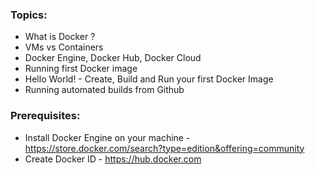 ### Topics:
-	What is Docker ?
-	VMs vs Containers
-	Docker Engine, Docker Hub, Docker Cloud
-	Running first Docker image
-	Hello World! - Create, Build and Run your first Docker Image
-	Running automated builds from Github

### Prerequisites:
-	Install Docker Engine on your machine - https://store.docker.com/search?type=edition&offering=community 
-	Create Docker ID - https://hub.docker.com 

